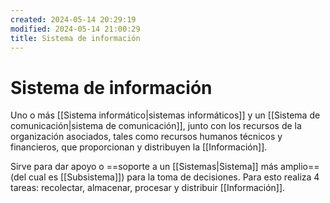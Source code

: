 ```yaml
---
created: 2024-05-14 20:29:19
modified: 2024-05-14 21:00:29
title: Sistema de información
---
```


# Sistema de información

Uno o más [[Sistema informático|sistemas informáticos]] y un [[Sistema de comunicación|sistema de comunicación]], junto con los recursos de la organización asociados, tales como recursos humanos técnicos y financieros, que proporcionan y distribuyen la [[Información]].

Sirve para dar apoyo o ==soporte a un [[Sistemas|Sistema]] más amplio== (del cual es [[Subsistema]]) para la toma de decisiones. Para esto realiza 4 tareas: recolectar, almacenar, procesar y distribuir [[Información]].
